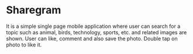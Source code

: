 # Sharegram
It is a simple single page mobile application where user can search for a topic such as animal, birds, technology, sports, etc. and related images are shown. 
User can like, comment and also save the photo. Double tap on photo to like it.
